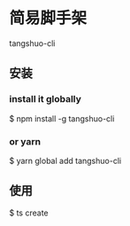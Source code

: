 <!--
 * @Descripttion: 
 * @version: 
 * @Author: tangshuo
 * @Date: 2021-10-12 17:38:38
 * @LastEditors: tangshuo
 * @LastEditTime: 2021-10-13 15:24:57
-->
# 简易脚手架
tangshuo-cli

## 安装

### install it globally
$ npm install -g tangshuo-cli

### or yarn
$ yarn global add tangshuo-cli

## 使用
$ ts create <project-name>